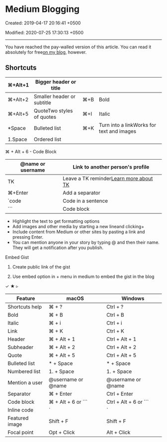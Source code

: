 # Medium Blogging

Created: 2019-04-17 20:16:41 +0500

Modified: 2020-07-25 17:30:13 +0500

---

You have reached the pay-walled version of this article. You can read it absolutely for free[on my blog](https://preslav.me/2018/12/02/designing-well-structured-rest-apis-with-flask-restplus-part-1/), however.

## Shortcuts

| ⌘+Alt+1 | Bigger header or title     |      |                                          |
|-------------|----------------------|---------|------------------------------|
| ⌘+Alt+2 | Smaller header or subtitle | ⌘+B | Bold                                      |
| ⌘+Alt+5 | QuoteTwo styles of quotes  | ⌘+I | Italic                                    |
| *Space    | Bulleted list              | ⌘+K | Turn into a linkWorks for text and images |
| 1.Space   | Ordered list               |      |                                          |

⌘ + Alt + 6 - Code Block

| @name or username | Link to another person's profile                                            |
|---------------------------|---------------------------------------------|
| TK                | Leave a TK reminder[Learn more about TK](https://medium.com/p/30dfec2921b5) |
| ⌘+Enter          | Add a separator                                                             |
| `code            | Code in a sentence                                                          |
| ```           | Code block                                                                  |


-   Highlight the text to get formatting options
-   Add images and other media by starting a new lineand clicking+
-   Include content from Medium or other sites by pasting a link and pressing Enter.
-   You can mention anyone in your story by typing @ and then their name. They will get a notification after you publish.

Embed Gist

1.  Create public link of the gist

2.  Use embed option in + menu in medium to embed the gist in the blog

✓ ★ ▹

| **Feature**    | **macOS**             | **Windows**              |
|----------------|-----------------------|--------------------------|
| Shortcuts help | ⌘ + ?                 | Ctrl + ?                 |
| Bold           | ⌘ + B                 | Ctrl + B                 |
| Italic         | ⌘ + i                 | Ctrl + i                 |
| Link           | ⌘ + K                 | Ctrl + K                 |
| Header         | ⌘ + Alt + 1           | Ctrl + Alt + 1           |
| Subheader      | ⌘ + Alt + 2           | Ctrl + Alt + 2           |
| Quote          | ⌘ + Alt + 5           | Ctrl + Alt + 5           |
| Bulleted list  | * + Space            | * + Space               |
| Numbered list  | 1. + Space           | 1. + Space              |
| Mention a user | @username or @name  | @username or @name     |
| Separator      | ⌘ + Enter             | Ctrl + Enter             |
| Code block     | ⌘ + Alt + 6 or ``` | Ctrl + Alt + 6 or ``` |
| Inline code    | `                    | `                       |
| Featured image | Shift + F             | Shift + F                |
| Focal point    | Opt + Click           | Alt + Click              |

